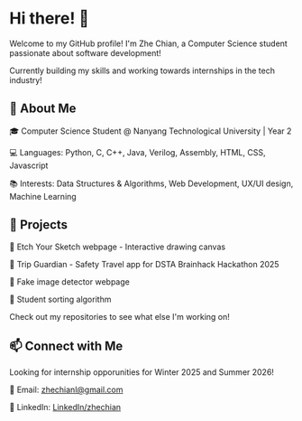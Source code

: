 # Hi there! 👋

Welcome to my GitHub profile! I'm Zhe Chian, a Computer Science student passionate about software development!

Currently building my skills and working towards internships in the tech industry!


## 🚀 About Me

🎓 Computer Science Student @ Nanyang Technological University | Year 2

💻 Languages: Python, C, C++, Java, Verilog, Assembly, HTML, CSS, Javascript

📚 Interests: Data Structures & Algorithms, Web Development, UX/UI design, Machine Learning

## 📌 Projects

🔹 Etch Your Sketch webpage - Interactive drawing canvas

🔹 Trip Guardian - Safety Travel app for DSTA Brainhack Hackathon 2025

🔹 Fake image detector webpage

🔹 Student sorting algorithm 

Check out my repositories to see what else I'm working on!

## 📫 Connect with Me

Looking for internship opporunities for Winter 2025 and Summer 2026!

📧 Email: zhechianl@gmail.com

💼 LinkedIn: [LinkedIn/zhechian](https://www.linkedin.com/in/zhechian/)




